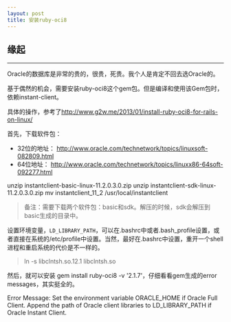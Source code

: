 ```yaml
---
layout: post
title: 安装ruby-oci8
---
```


## 缘起
----
Oracle的数据库是非常的贵的，很贵，死贵。我个人是肯定不回去选Oracle的。

基于偶然的机会，需要安装ruby-oci8这个gem包。但是编译和使用该Gem包时，依赖instant-client。

具体的操作，参考了<http://www.g2w.me/2013/01/install-ruby-oci8-for-rails-on-linux/>

首先，下载软件包：

-  32位的地址： http://www.oracle.com/technetwork/topics/linuxsoft-082809.html
- 64位地址： http://www.oracle.com/technetwork/topics/linuxx86-64soft-092277.html

unzip instantclient-basic-linux-11.2.0.3.0.zip
unzip instantclient-sdk-linux-11.2.0.3.0.zip
mv instantclient_11_2 /usr/local/instantclient

> 备注：需要下载两个软件包：basic和sdk。解压的时候，sdk会解压到basic生成的目录中。

设置环境变量，`LD_LIBRARY_PATH`，可以在.bashrc中或者.bash_profile设置，或者直接在系统的/etc/profile中设置。当然，最好在.bashrc中设置，重开一个shell进程和重启系统的代价是不一样的。

> ln -s libclntsh.so.12.1 libclntsh.so

然后，就可以安装 gem install ruby-oci8 -v '2.1.7'，仔细看看gem生成的error messages，其实挺全的。

Error Message:
  Set the environment variable ORACLE_HOME if Oracle Full Client.
  Append the path of Oracle client libraries to LD_LIBRARY_PATH if Oracle Instant Client.


